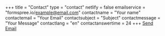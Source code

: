 +++
title = "Contact"
type = "contact"
netlify = false
emailservice = "formspree.io/example@email.com"
contactname = "Your name"
contactemail = "Your Email"
contactsubject = "Subject"
contactmessage = "Your Message"
contactlang = "en"
contactanswertime = 24
+++
<a href="mailto:mckinleyparkdevelopmentcouncil@gmail.com?Subject=Inquiry%20from%20Website" target="_top">Send Email</a>